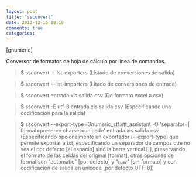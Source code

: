 ```yaml
---
layout: post
title: "ssconvert"
date: 2013-12-15 18:19
comments: true
categories: 
---
```

[gnumeric]

Conversor de formatos de hoja de cálculo por línea de comandos.

>$ ssconvert --list-exporters (Listado de conversiones de salida)

>$ ssconvert --list-importers (Litado de conversiones de entrada)

>$ ssconvert entrada.xls salida.csv (De formato excel a csv)

>$ ssconvert -E utf-8 entrada.xls salida.csv (Especificando una codificación para la salida)

>$ ssconvert --export-type=Gnumeric_stf:stf_assistant -O 'separator=| format=preserve charset=unicode' entrada.xls salida.csv (Especificando opcionalmente un exportador [--export-type] que permite exportar a txt, especificando un separador de campos que no sea el por defecto [el espacio] sinó la barra vertical [|], preservando el formato de las celdas del original [format], otras opciones de format son "automatic" [por defecto] y "raw" [sin formato] y con codificación de salida en unicode [por defecto UTF-8])

